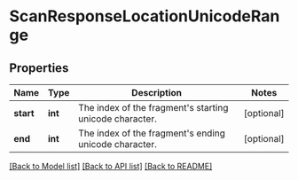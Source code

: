 # ScanResponseLocationUnicodeRange

## Properties
Name | Type | Description | Notes
------------ | ------------- | ------------- | -------------
**start** | **int** | The index of the fragment&#39;s starting unicode character. | [optional] 
**end** | **int** | The index of the fragment&#39;s ending unicode character. | [optional] 

[[Back to Model list]](../README.md#documentation-for-models) [[Back to API list]](../README.md#documentation-for-api-endpoints) [[Back to README]](../README.md)


